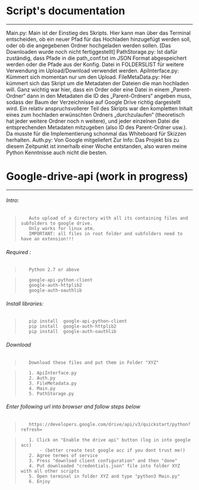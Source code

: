 Script's documentation
======================
_____________________________________________________________________________________________________________________________

Main.py: Main ist der Einstieg des Skripts. Hier kann man über das Terminal entscheiden, ob ein neuer Pfad für das Hochladen hinzugefügt werden soll, oder ob die angegebenen Ordner hochgeladen werden sollen. [Das Downloaden wurde noch nicht fertiggestellt]
PathStorage.py: Ist dafür zuständig, dass Pfade in die path_conf.txt im JSON Format abgespeichert werden oder die Pfade aus der Konfig. Datei in FOLDERSLIST für weitere Verwendung im Upload/Download verwendet werden.
ApiInterface.py: Kümmert sich momentan nur um den Upload.
FileMetaData.py: Hier kümmert sich das Skript um die Metadaten der Dateien die man hochladen will. Ganz wichtig war hier, dass ein Order oder eine Datei in einem „Parent-Ordner“ dann in den Metadaten die ID des „Parent-Ordners“ angeben muss, sodass der Baum der Verzeichnisse auf Google Drive richtig dargestellt wird.
Ein relativ anspruchsvollerer Teil des Skripts war den kompletten Inhalt eines zum hochladen erwünschten Ordners „durchzulaufen“ (theoretisch hat jeder weitere Ordner noch n weitere), und jeder einzelnen Datei die entsprechenden Metadaten mitzugeben (also ID des Parent-Ordner usw.). Da musste für die Implementierung schonmal das Whiteboard für Skizzen herhalten.
Auth.py: Von Google mitgeliefert
Zur Info: Das Projekt bis zu diesem Zeitpunkt ist innerhalb einer Woche entstanden, also waren meine Python Kenntnisse auch nicht die besten.


Google-drive-api (work in progress)
================
_____________________________________________________________________________________________________________________________

###### Intro:
>        Auto upload of a directory with all its containing files and subfolders to google drive. 
>        Only works for linux atm.
>        IMPORTANT: all files in root folder and subfolders need to have an extension!!!
    
###### Required : 
>        Python 2.7 or above
    
>        google-api-python-client
>        google-auth-httplib2
>        google-auth-oauthlib

###### Install libraries: 
>        pip install  google-api-python-client 
>        pip install  google-auth-httplib2 
>        pip install  google-auth-oauthlib

###### Download 
>        Download these files and put them in Folder "XYZ"
    
>        1. ApiInterface.py
>        2. Auth.py
>        3. FileMetadata.py
>        4. Main.py
>        5. PathStorage.py

###### Enter following url into browser and follow steps below

>        https://developers.google.com/drive/api/v3/quickstart/python?refresh=
        
>        1. Click on "Enable the drive api" button (log in into google acc) 
>            - (better create test google acc if you dont trust me!)
>        2. Agree termes of service
>        3. Press "download client configuration" and then "done"
>        4. Put downloaded "credentials.json" file into folder XYZ with all other scripts
>        5. Open terminal in folder XYZ and type "python3 Main.py"
>        6. Enjoy
        
    

